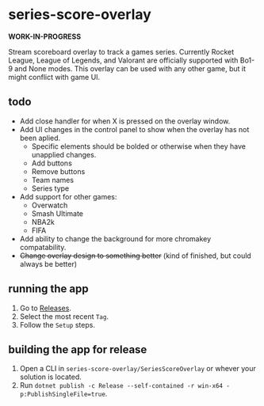 # series-score-overlay
**WORK-IN-PROGRESS**

Stream scoreboard overlay to track a games series. Currently Rocket League, League of Legends, and Valorant are officially supported with Bo1-9 and None modes. This overlay can be used with any other game, but it might conflict with game UI.

## todo
* Add close handler for when X is pressed on the overlay window.
* Add UI changes in the control panel to show when the overlay has not been aplied.
  - Specific elements should be bolded or otherwise when they have unapplied changes.
  - Add buttons
  - Remove buttons
  - Team names
  - Series type
* Add support for other games:
  - Overwatch
  - Smash Ultimate
  - NBA2k
  - FIFA
* Add ability to change the background for more chromakey compatability.
* ~~Change overlay design to something better~~ (kind of finished, but could always be better)

## running the app
  1. Go to [Releases](https://github.com/kmattix/series-score-overlay/releases).
  2. Select the most recent `Tag`.
  3. Follow the `Setup` steps.

## building the app for release
 1. Open a CLI in `series-score-overlay/SeriesScoreOverlay` or whever your solution is located.
 2. Run `dotnet publish -c Release --self-contained -r win-x64 -p:PublishSingleFile=true`.
